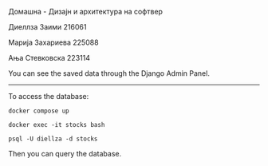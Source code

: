 Домашна - Дизаjн и архитектура на софтвер


Диеллза Заими			216061			

Марија Захариева  225088

Ања Стевковска    223114


You can see the saved data through the Django Admin Panel.
<hr />
To access the database: 

```docker compose up```

```docker exec -it stocks bash```

```psql -U diellza -d stocks```

Then you can query the database.



